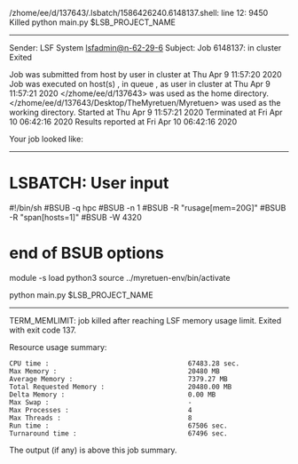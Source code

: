 /zhome/ee/d/137643/.lsbatch/1586426240.6148137.shell: line 12:  9450 Killed                  python main.py $LSB_PROJECT_NAME

------------------------------------------------------------
Sender: LSF System <lsfadmin@n-62-29-6>
Subject: Job 6148137: <NNAgent1network-70-50-20> in cluster <dcc> Exited

Job <NNAgent1network-70-50-20> was submitted from host <n-62-27-21> by user <s183905> in cluster <dcc> at Thu Apr  9 11:57:20 2020
Job was executed on host(s) <n-62-29-6>, in queue <hpc>, as user <s183905> in cluster <dcc> at Thu Apr  9 11:57:21 2020
</zhome/ee/d/137643> was used as the home directory.
</zhome/ee/d/137643/Desktop/TheMyretuen/Myretuen> was used as the working directory.
Started at Thu Apr  9 11:57:21 2020
Terminated at Fri Apr 10 06:42:16 2020
Results reported at Fri Apr 10 06:42:16 2020

Your job looked like:

------------------------------------------------------------
# LSBATCH: User input
#!/bin/sh
#BSUB -q hpc
#BSUB -n 1
#BSUB -R "rusage[mem=20G]"
#BSUB -R "span[hosts=1]"
#BSUB -W 4320
# end of BSUB options

module -s load python3
source ../myretuen-env/bin/activate

python main.py $LSB_PROJECT_NAME


------------------------------------------------------------

TERM_MEMLIMIT: job killed after reaching LSF memory usage limit.
Exited with exit code 137.

Resource usage summary:

    CPU time :                                   67483.28 sec.
    Max Memory :                                 20480 MB
    Average Memory :                             7379.27 MB
    Total Requested Memory :                     20480.00 MB
    Delta Memory :                               0.00 MB
    Max Swap :                                   -
    Max Processes :                              4
    Max Threads :                                8
    Run time :                                   67506 sec.
    Turnaround time :                            67496 sec.

The output (if any) is above this job summary.

